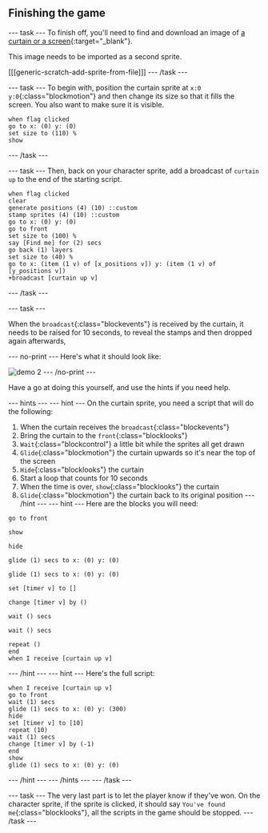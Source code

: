## Finishing the game

--- task ---
To finish off, you'll need to find and download an image of [a curtain or a screen](https://www.google.co.uk/search?q=stage+curtain&source=lnms&tbm=isch&sa=X&ved=0ahUKEwjKg9O1k8_VAhXSL1AKHe1HDMIQ_AUICigB&biw=1362&bih=584){:target="_blank"}.

This image needs to be imported as a second sprite.

[[[generic-scratch-add-sprite-from-file]]]
--- /task ---

--- task ---
To begin with, position the curtain sprite at `x:0 y:0`{:class="blockmotion"} and then change its size so that it fills the screen. You also want to make sure it is visible.

```blocks
when flag clicked
go to x: (0) y: (0)
set size to (110) %
show
```
--- /task ---

--- task ---
Then, back on your character sprite, add a broadcast of `curtain up` to the end of the starting script.

```blocks
when flag clicked
clear
generate positions (4) (10) ::custom
stamp sprites (4) (10) ::custom
go to x: (0) y: (0)
go to front
set size to (100) %
say [Find me] for (2) secs
go back (1) layers
set size to (40) %
go to x: (item (1 v) of [x_positions v]) y: (item (1 v) of [y_positions v])
+broadcast [curtain up v]
```
--- /task ---

--- task ---

When the `broadcast`{:class="blockevents"} is received by the curtain, it needs to be raised for 10 seconds, to reveal the stamps and then dropped again afterwards,

--- no-print ---
Here's what it should look like:

![demo 2](images/demo_2.gif)
--- /no-print ---

Have a go at doing this yourself, and use the hints if you need help.

--- hints --- --- hint ---
On the curtain sprite, you need a script that will do the following:
  1. When the curtain receives the `broadcast`{:class="blockevents"}
  1. Bring the curtain to the `front`{:class="blocklooks"}
  1. `Wait`{:class="blockcontrol"} a little bit while the sprites all get drawn
  1. `Glide`{:class="blockmotion"} the curtain upwards so it's near the top of the screen
  1. `Hide`{:class="blocklooks"} the curtain
  1. Start a loop that counts for 10 seconds
  1. When the time is over, `show`{:class="blocklooks"} the curtain
  1. `Glide`{:class="blockmotion"} the curtain back to its original position
--- /hint --- --- hint ---
Here are the blocks you will need:
```blocks
go to front

show

hide

glide (1) secs to x: (0) y: (0)

glide (1) secs to x: (0) y: (0)

set [timer v] to []

change [timer v] by ()

wait () secs

wait () secs

repeat ()
end
when I receive [curtain up v]
```
--- /hint --- --- hint ---
 Here's the full script:
 ```blocks
when I receive [curtain up v]
go to front
wait (1) secs
glide (1) secs to x: (0) y: (300)
hide
set [timer v] to [10]
repeat (10)
wait (1) secs
change [timer v] by (-1)
end
show
glide (1) secs to x: (0) y: (0)
```
--- /hint --- --- /hints ---
--- /task ---


--- task ---
	The very last part is to let the player know if they've won. On the character sprite, if the sprite is clicked, it should say `You've found me`{:class="blocklooks"}, all the scripts in the game should be stopped.
--- /task ---

